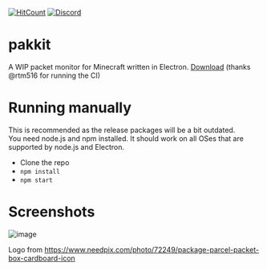 [![HitCount](https://hits.dwyl.com/Heath123/pakkit.svg)](https://hits.dwyl.com/Heath123/pakkit)
[![Discord](https://img.shields.io/discord/710593071229829120.svg?color=%237289da&label=discord&logo=discord&style=flat-square)](https://discord.gg/R4SYSNW)

# pakkit

A WIP packet monitor for Minecraft written in Electron.
[Download](https://ci.rtm516.co.uk/job/pakkit/job/master/) (thanks @rtm516 for running the CI)

# Running manually

This is recommended as the release packages will be a bit outdated.<br>
You need node.js and npm installed. It should work on all OSes that are supported by node.js and Electron.

- Clone the repo
- `npm install`
- `npm start`

# Screenshots

![image](https://user-images.githubusercontent.com/13787163/97088639-2cbdb600-162a-11eb-92ec-4f15f9ddc534.png)

Logo from https://www.needpix.com/photo/72249/package-parcel-packet-box-cardboard-icon
